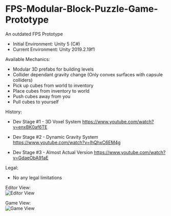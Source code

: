 # FPS-Modular-Block-Puzzle-Game-Prototype
An outdated FPS Prototype
- Initial Environment: Unity 5 (C#)
- Current Environment: Unity 2019.2.19f1

Available Mechanics:
- Modular 3D prefabs for building levels
- Collider dependant gravity change (Only convex surfaces with capsule colliders)
- Pick up cubes from world to inventory
- Place cubes from inventory to world
- Push cubes away from you
- Pull cubes to yourself

History:
- Dev Stage #1 - 3D Voxel System
https://www.youtube.com/watch?v=enxBK0af6TE

- Dev Stage #2 - Dynamic Gravity System
https://www.youtube.com/watch?v=lhQhxC6EM4g

- Dev Stage #3 - Almost Actual Version
https://www.youtube.com/watch?v=GdaeObA91aE


Legal:
- No any legal limitations

Editor View:
<br>
![Editor View](https://i.ibb.co/1MPfd8D/03-C37-C21-444-A-4821-A1-AB-A73144-C26495-png.jpg)

Game View:
<br>
![Game View](https://i.ibb.co/BTfsxNk/C18442-D0-6786-4916-858-D-562-B0-B64-F007-png.jpg)
